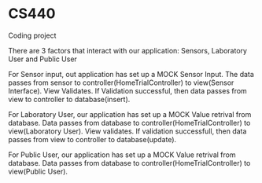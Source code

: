 # CS440
Coding project

There are 3 factors that interact with our application: Sensors, Laboratory User and Public User

For Sensor input, out application has set up a MOCK Sensor Input. The data passes from sensor to controller(HomeTrialController) to view(Sensor Interface). View Validates. If Validation successful, then data passes from view to controller to database(insert).

For Laboratory User, our application has set up a MOCK Value retrival from database. Data passes from database to controller(HomeTrialController) to view(Laboratory User). View validates. If validation successfull, then data passes from view to controller to database(update).
            
For Public User, our application has set up a MOCK Value retrival from database. Data passes from database to controller(HomeTrialController) to view(Public User).
